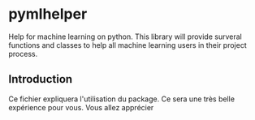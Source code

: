 # pymlhelper
Help for machine learning on python. This library will provide surveral functions and classes to help all machine learning users in their project process. 

## Introduction

Ce fichier expliquera l'utilisation du package. Ce sera une très belle expérience pour vous. Vous allez apprécier
